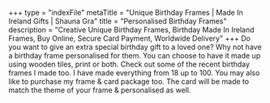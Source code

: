 +++
type = "indexFile"
metaTitle = "Unique Birthday Frames | Made In Ireland Gifts | Shauna Gra"
title = "Personalised Birthday Frames"
description = "Creative Unique Birthday Frames, Birthday Made In Ireland Frames, Buy Online, Secure Card Payment, Worldwide Delivery"
+++
Do you want to give an extra special birthday gift to a loved one? Why not have a birthday frame personalised for them. You can choose to have it made up using wooden tiles, print or both. Check out some of the recent birthday frames I made too. I have made everything from 18 up to 100. You may also like to purchase my frame & card package too. The card will be made to match the theme of your frame & personalised as well.
